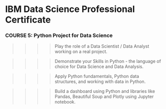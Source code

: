 # IBM Data Science Professional Certificate

### COURSE 5: Python Project for Data Science


>>>> Play the role of a Data Scientist / Data Analyst working on a real project.

>>>> Demonstrate your Skills in Python - the language of choice for Data Science and Data Analysis. 

>>>> Apply Python fundamentals, Python data structures, and working with data in Python.

>>>> Build a dashboard using Python and libraries like Pandas, Beautiful Soup and Plotly using Jupyter notebook.  
